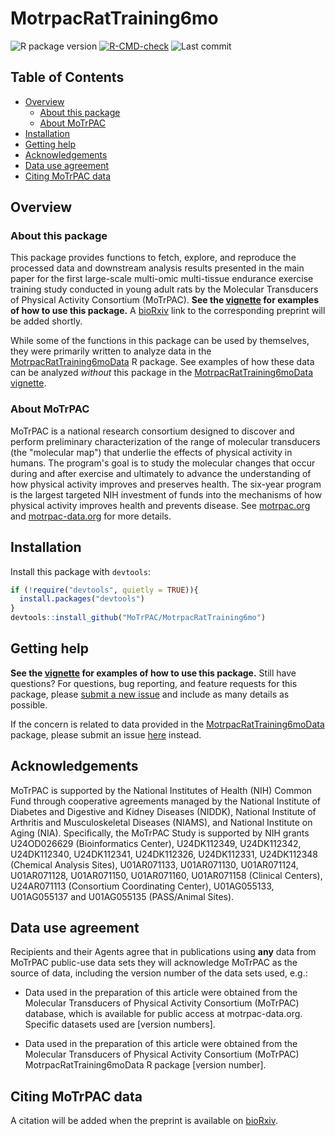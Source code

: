 # MotrpacRatTraining6mo

<!-- badges: start -->
![R package version](https://img.shields.io/github/r-package/v/MoTrPAC/MotrpacRatTraining6mo?label=R%20package)
[![R-CMD-check](https://github.com/MoTrPAC/MotrpacRatTraining6mo/actions/workflows/R-CMD-check.yaml/badge.svg)](https://github.com/MoTrPAC/MotrpacRatTraining6mo/actions/workflows/R-CMD-check.yaml)
![Last commit](https://img.shields.io/github/last-commit/MoTrPAC/MotrpacRatTraining6mo/main)
<!-- badges: end -->

## Table of Contents
* [Overview](#overview)
  * [About this package](#about-this-package)
  * [About MoTrPAC](#about-motrpac)
* [Installation](#installation)
* [Getting help](#getting-help)
* [Acknowledgements](#acknowledgements)
* [Data use agreement](#data-use-agreement)
* [Citing MoTrPAC data](#citing-motrpac-data)

## Overview

### About this package 
This package provides functions to fetch, explore, and reproduce the processed data and downstream
analysis results presented in the main paper for the first 
large-scale multi-omic multi-tissue endurance exercise training study conducted 
in young adult rats by the Molecular Transducers of Physical Activity Consortium 
(MoTrPAC). 
**See the [vignette](https://motrpac.github.io/MotrpacRatTraining6mo/articles/MotrpacRatTraining6mo.html) for examples of how to use this package.**
A [bioRxiv](https://www.biorxiv.org/) link to the corresponding 
preprint will be added shortly. 

While some of the functions in this package can be used by themselves, they
were primarily written to analyze data in the 
[MotrpacRatTraining6moData](https://motrpac.github.io/MotrpacRatTraining6moData)
R package. See examples of how these data can be analyzed *without* this package in the 
[MotrpacRatTraining6moData vignette](https://motrpac.github.io/MotrpacRatTraining6moData/articles/MotrpacRatTraining6moData.html).

### About MoTrPAC
MoTrPAC is a national research consortium designed to discover and perform 
preliminary characterization of the range of molecular transducers (the 
"molecular map") that underlie the effects of physical activity in humans. 
The program's goal is to study the molecular changes that occur during and after 
exercise and ultimately to advance the understanding of how physical activity 
improves and preserves health. The six-year program is the largest targeted NIH 
investment of funds into the mechanisms of how physical activity improves health 
and prevents disease. See [motrpac.org](https://www.motrpac.org/) and 
[motrpac-data.org](https://motrpac-data.org/) for more details. 

## Installation
Install this package with `devtools`:
```r
if (!require("devtools", quietly = TRUE)){
  install.packages("devtools")
}
devtools::install_github("MoTrPAC/MotrpacRatTraining6mo")
```

## Getting help 
**See the [vignette](https://motrpac.github.io/MotrpacRatTraining6mo/articles/MotrpacRatTraining6mo.html) 
for examples of how to use this package.**
Still have questions? For questions, bug reporting, and feature requests for this package, please 
[submit a new issue](https://github.com/MoTrPAC/MotrpacRatTraining6mo/issues) 
and include as many details as possible. 

If the concern is related to data provided in the 
[MotrpacRatTraining6moData](https://motrpac.github.io/MotrpacRatTraining6moData)
package, please submit an issue 
[here](https://github.com/MoTrPAC/MotrpacRatTraining6moData/issues) instead. 

## Acknowledgements 
MoTrPAC is supported by the National Institutes of Health (NIH) Common
Fund through cooperative agreements managed by the National Institute of Diabetes and
Digestive and Kidney Diseases (NIDDK), National Institute of Arthritis and Musculoskeletal
Diseases (NIAMS), and National Institute on Aging (NIA). 
Specifically, the MoTrPAC Study is supported by NIH grants U24OD026629 (Bioinformatics Center), 
U24DK112349, U24DK112342, U24DK112340, U24DK112341, U24DK112326, U24DK112331, U24DK112348 (Chemical Analysis Sites), 
U01AR071133, U01AR071130, U01AR071124, U01AR071128, U01AR071150, U01AR071160, U01AR071158 (Clinical Centers), 
U24AR071113 (Consortium Coordinating Center), U01AG055133, U01AG055137 and U01AG055135 (PASS/Animal Sites).

## Data use agreement 
Recipients and their Agents agree that in publications using **any** data from MoTrPAC public-use data sets 
they will acknowledge MoTrPAC as the source of data, including the version number of the data sets used, e.g.:

* Data used in the preparation of this article were obtained from the Molecular Transducers of Physical Activity 
Consortium (MoTrPAC) database, which is available for public access at motrpac-data.org. 
Specific datasets used are [version numbers].

* Data used in the preparation of this article were obtained from the Molecular Transducers of Physical Activity 
Consortium (MoTrPAC) MotrpacRatTraining6moData R package [version number]. 

## Citing MoTrPAC data 
A citation will be added when the preprint is available on [bioRxiv](https://www.biorxiv.org/). 
